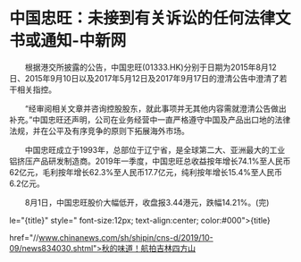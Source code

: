 # 中国忠旺：未接到有关诉讼的任何法律文书或通知-中新网

　　根据港交所披露的公告，中国忠旺(01333.HK)分别于日期为2015年8月12日、2015年9月10日以及2017年5月12日及2017年9月17日的澄清公告中澄清了若干相关指控。

　　“经审阅相关文章并咨询控股股东，就此事项并无其他内容需就澄清公告做出补充。”中国忠旺还声明，公司在业务经营中一直严格遵守中国及产品出口地的法律法规，并在公平及有序竞争的原则下拓展海外市场。

　　中国忠旺成立于1993年，总部位于辽宁省，是全球第二大、亚洲最大的工业铝挤压产品研发制造商。2019年一季度，中国忠旺总收益按年增长74.1%至人民币62亿元，毛利按年增长62.3%至人民币17.7亿元，纯利按年增长15.4%至人民币6.2亿元。

　　8月1日，中国忠旺股价大幅低开，收盘报3.44港元，跌幅14.21%。(完)

le="{title}" style=" font-size:12px; text-align:center; color:#000">{title}

href="//www.chinanews.com/sh/shipin/cns-d/2019/10-09/news834030.shtml">秋的味道！航拍吉林四方山
